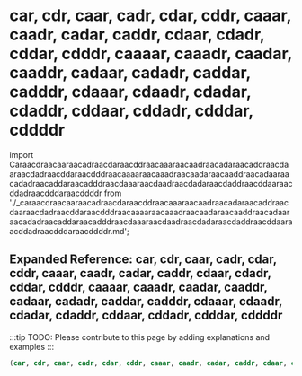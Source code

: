 # car, cdr, caar, cadr, cdar, cddr, caaar, caadr, cadar, caddr, cdaar, cdadr, cddar, cdddr, caaaar, caaadr, caadar, caaddr, cadaar, cadadr, caddar, cadddr, cdaaar, cdaadr, cdadar, cdaddr, cddaar, cddadr, cdddar, cddddr

import Caraacdraacaaraacadraacdaraacddraacaaaraacaadraacadaraacaddraacdaaraacdadraacddaraacdddraacaaaaraacaaadraacaadaraacaaddraacadaaraacadadraacaddaraacadddraacdaaaraacdaadraacdadaraacdaddraacddaaraacddadraacdddaraacddddr from './_caraacdraacaaraacadraacdaraacddraacaaaraacaadraacadaraacaddraacdaaraacdadraacddaraacdddraacaaaaraacaaadraacaadaraacaaddraacadaaraacadadraacaddaraacadddraacdaaaraacdaadraacdadaraacdaddraacddaaraacddadraacdddaraacddddr.md';

<Caraacdraacaaraacadraacdaraacddraacaaaraacaadraacadaraacaddraacdaaraacdadraacddaraacdddraacaaaaraacaaadraacaadaraacaaddraacadaaraacadadraacaddaraacadddraacdaaaraacdaadraacdadaraacdaddraacddaaraacddadraacdddaraacddddr />

## Expanded Reference: car, cdr, caar, cadr, cdar, cddr, caaar, caadr, cadar, caddr, cdaar, cdadr, cddar, cdddr, caaaar, caaadr, caadar, caaddr, cadaar, cadadr, caddar, cadddr, cdaaar, cdaadr, cdadar, cdaddr, cddaar, cddadr, cdddar, cddddr

:::tip
TODO: Please contribute to this page by adding explanations and examples
:::

```lisp
(car, cdr, caar, cadr, cdar, cddr, caaar, caadr, cadar, caddr, cdaar, cdadr, cddar, cdddr, caaaar, caaadr, caadar, caaddr, cadaar, cadadr, caddar, cadddr, cdaaar, cdaadr, cdadar, cdaddr, cddaar, cddadr, cdddar, cddddr )
```
